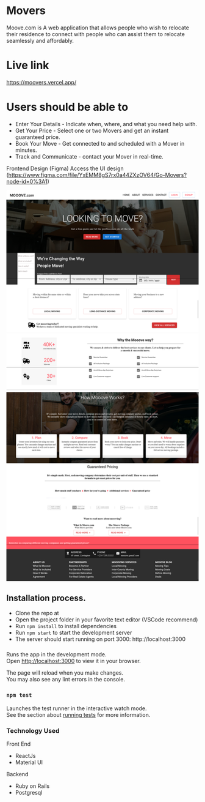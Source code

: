 # Movers
 Moove.com is A web application that allows people who wish to relocate their residence to connect with people who can assist them to relocate seamlessly and affordably.

# Live link
 https://moovers.vercel.app/
# Users should be able to
  - Enter Your Details - Indicate when, where, and what you need help with.
  - Get Your Price - Select one or two Movers and get an instant guaranteed price.
  - Book Your Move - Get connected to and scheduled with a Mover in minutes.
  - Track and Communicate - contact your Mover in real-time.

Frontend Design (Figma) Access the UI design (https://www.figma.com/file/YxEMM8gS7rx0a44ZXzOV64/Go-Movers?node-id=0%3A1)

![Moover.com-home](src/assets/documentation/mooover-home.png)

## Installation process.
  - Clone the repo at [](movers)
  - Open the project folder in your favorite text editor (VSCode recommend)
  - Run `npm install` to install dependencies
  - Run `npm start` to start the development server
  - The server should start running on port 3000: http://localhost:3000
###

Runs the app in the development mode.\
Open [http://localhost:3000](http://localhost:3000) to view it in your browser.

The page will reload when you make changes.\
You may also see any lint errors in the console.

### `npm test`

Launches the test runner in the interactive watch mode.\
See the section about [running tests](https://facebook.github.io/create-react-app/docs/running-tests) for more information.


<!-- https://www.bigdatacloud.com/docs/api/free-reverse-geocode-to-city-api -->
### Technology Used
Front End
- ReactJs
- Material UI

Backend
- Ruby on Rails
- Postgresql

